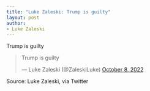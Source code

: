 ```yaml
---
title: "Luke Zaleski: Trump is guilty"
layout: post
author:
- Luke Zaleski
---
```


Trump is guilty

<blockquote class="twitter-tweet"><p lang="en" dir="ltr">Trump is guilty</p>&mdash; Luke Zaleski (@ZaleskiLuke) <a href="https://twitter.com/ZaleskiLuke/status/1578721862041112576?ref_src=twsrc%5Etfw">October 8, 2022</a></blockquote> <script async src="https://platform.twitter.com/widgets.js" charset="utf-8"></script>

Source: Luke Zaleski, via Twitter
